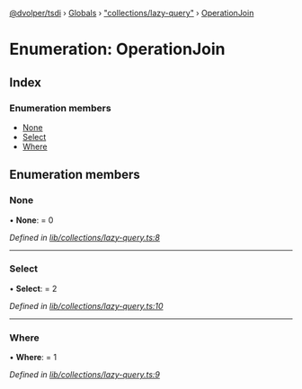 [@dvolper/tsdi](../README.md) › [Globals](../globals.md) › ["collections/lazy-query"](../modules/_collections_lazy_query_.md) › [OperationJoin](_collections_lazy_query_.operationjoin.md)

# Enumeration: OperationJoin

## Index

### Enumeration members

* [None](_collections_lazy_query_.operationjoin.md#none)
* [Select](_collections_lazy_query_.operationjoin.md#select)
* [Where](_collections_lazy_query_.operationjoin.md#where)

## Enumeration members

###  None

• **None**: = 0

*Defined in [lib/collections/lazy-query.ts:8](https://github.com/DavidVollmers/typescript-dependency-injection/blob/7e05792/packages/tsdi/lib/collections/lazy-query.ts#L8)*

___

###  Select

• **Select**: = 2

*Defined in [lib/collections/lazy-query.ts:10](https://github.com/DavidVollmers/typescript-dependency-injection/blob/7e05792/packages/tsdi/lib/collections/lazy-query.ts#L10)*

___

###  Where

• **Where**: = 1

*Defined in [lib/collections/lazy-query.ts:9](https://github.com/DavidVollmers/typescript-dependency-injection/blob/7e05792/packages/tsdi/lib/collections/lazy-query.ts#L9)*
